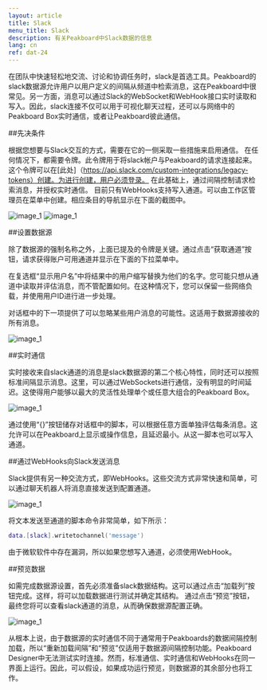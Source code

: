 ```yaml
---
layout: article
title: Slack
menu_title: Slack
description: 有关Peakboard中Slack数据的信息
lang: cn
ref: dat-24
---
```

在团队中快速轻松地交流、讨论和协调任务时，slack是首选工具。Peakboard的slack数据源允许用户以用户定义的间隔从频道中检索消息，这在Peakboard中很常见。另一方面，消息可以通过Slack的WebSocket和WebHook接口实时读取和写入。因此，slack连接不仅可以用于可视化聊天过程，还可以与网络中的Peakboard Box实时通信，或者让Peakboard彼此通信。

##先决条件

根据您想要与Slack交互的方式，需要在它的一侧采取一些措施来启用通信。
在任何情况下，都需要令牌。此令牌用于将slack帐户与Peakboard的请求连接起来。这个令牌可以在[此处]（https://api.slack.com/custom-integrations/legacy-tokens）创建。为进行创建，用户必须登录。
在此基础上，通过间隔控制请求检索消息，并授权实时通信。
目前只有WebHooks支持写入通道。可以由工作区管理员在菜单中创建。相应条目的导航显示在下面的截图中。

![image_1](/assets/images/Data_Sources/Slack/Datenquelle_Slack_00_WebHook.png)
![image_1](/assets/images/Data_Sources/Slack/Datenquelle_Slack_01_WebHook2.png)

##设置数据源

除了数据源的强制名称之外，上面已提及的令牌是关键。通过点击“获取通道”按钮，请求获得账户可用通道并显示在下面的下拉菜单中。

在复选框“显示用户名”中将结果中的用户缩写替换为他们的名字。您可能只想从通道中读取并评估消息，而不管配置如何。在这种情况下，您可以保留一些网络负载，并使用用户ID进行进一步处理。

对话框中的下一项提供了可以忽略某些用户消息的可能性。这适用于数据源接收的所有消息。

![image_1](/assets/images/Data_Sources/Slack/Datenquelle_Slack_03_UserList.png)

##实时通信

实时接收来自slack通道的消息是slack数据源的第二个核心特性，同时还可以按照标准间隔显示消息。这里，可以通过WebSockets进行通信，没有明显的时间延迟。这使得用户能够以最大的灵活性处理单个或任意大组合的Peakboard Box。

![image_1](/assets/images/Data_Sources/Slack/Datenquelle_Slack_04_RTM.png)

通过使用“{}”按钮储存对话框中的脚本，可以根据任意方面单独评估每条消息。这允许可以在Peakboard上显示或操作信息，且延迟最小。从这一脚本也可以写入通道。

##通过WebHooks向Slack发送消息

Slack提供有另一种交流方式，即WebHooks。这些交流方式非常快速和简单，可以通过聊天机器人将消息直接发送到配置通道。

![image_1](/assets/images/Data_Sources/Slack/Datenquelle_Slack_05_WebHookSection.png)

将文本发送至通道的脚本命令非常简单，如下所示：
```lua
data.[slack].writetochannel('message')
```
由于微软软件中存在漏洞，所以如果您想写入通道，必须使用WebHook。

##预览数据

如需完成数据源设置，首先必须准备slack数据结构。这可以通过点击“加载列”按钮完成。这样，将可以加载数据进行测试并确定其结构。
通过点击“预览”按钮，最终您将可以查看slack通道的消息，从而确保数据源配置正确。

![image_1](/assets/images/Data_Sources/Slack/Datenquelle_Slack_06_Preview.png)

从根本上说，由于数据源的实时通信不同于通常用于Peakboards的数据间隔控制加载，所以“重新加载间隔”和“预览”仅适用于数据源间隔控制功能。Peakboard Designer中无法测试实时连接。然而，标准通信、实时通信和WebHooks在同一界面上运行。因此，可以假设，如果成功运行预览，则数据源的其余部分也将工作。
